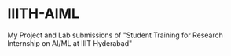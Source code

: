 # IIITH-AIML
My Project and Lab submissions of "Student Training for Research Internship on AI/ML at IIIT Hyderabad"
